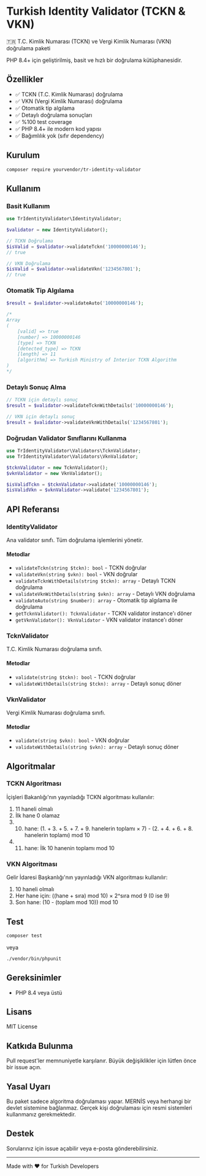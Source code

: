 # Turkish Identity Validator (TCKN & VKN)

🇹🇷 T.C. Kimlik Numarası (TCKN) ve Vergi Kimlik Numarası (VKN) doğrulama paketi

PHP 8.4+ için geliştirilmiş, basit ve hızlı bir doğrulama kütüphanesidir.

## Özellikler

- ✅ TCKN (T.C. Kimlik Numarası) doğrulama
- ✅ VKN (Vergi Kimlik Numarası) doğrulama
- ✅ Otomatik tip algılama
- ✅ Detaylı doğrulama sonuçları
- ✅ %100 test coverage
- ✅ PHP 8.4+ ile modern kod yapısı
- ✅ Bağımlılık yok (sıfır dependency)

## Kurulum

```bash
composer require yourvendor/tr-identity-validator
```

## Kullanım

### Basit Kullanım

```php
use TrIdentityValidator\IdentityValidator;

$validator = new IdentityValidator();

// TCKN Doğrulama
$isValid = $validator->validateTckn('10000000146');
// true

// VKN Doğrulama
$isValid = $validator->validateVkn('1234567801');
// true
```

### Otomatik Tip Algılama

```php
$result = $validator->validateAuto('10000000146');

/*
Array
(
    [valid] => true
    [number] => 10000000146
    [type] => TCKN
    [detected_type] => TCKN
    [length] => 11
    [algorithm] => Turkish Ministry of Interior TCKN Algorithm
)
*/
```

### Detaylı Sonuç Alma

```php
// TCKN için detaylı sonuç
$result = $validator->validateTcknWithDetails('10000000146');

// VKN için detaylı sonuç
$result = $validator->validateVknWithDetails('1234567801');
```

### Doğrudan Validator Sınıflarını Kullanma

```php
use TrIdentityValidator\Validators\TcknValidator;
use TrIdentityValidator\Validators\VknValidator;

$tcknValidator = new TcknValidator();
$vknValidator = new VknValidator();

$isValidTckn = $tcknValidator->validate('10000000146');
$isValidVkn = $vknValidator->validate('1234567801');
```

## API Referansı

### IdentityValidator

Ana validator sınıfı. Tüm doğrulama işlemlerini yönetir.

#### Metodlar

- `validateTckn(string $tckn): bool` - TCKN doğrular
- `validateVkn(string $vkn): bool` - VKN doğrular
- `validateTcknWithDetails(string $tckn): array` - Detaylı TCKN doğrulama
- `validateVknWithDetails(string $vkn): array` - Detaylı VKN doğrulama
- `validateAuto(string $number): array` - Otomatik tip algılama ile doğrulama
- `getTcknValidator(): TcknValidator` - TCKN validator instance'ı döner
- `getVknValidator(): VknValidator` - VKN validator instance'ı döner

### TcknValidator

T.C. Kimlik Numarası doğrulama sınıfı.

#### Metodlar

- `validate(string $tckn): bool` - TCKN doğrular
- `validateWithDetails(string $tckn): array` - Detaylı sonuç döner

### VknValidator

Vergi Kimlik Numarası doğrulama sınıfı.

#### Metodlar

- `validate(string $vkn): bool` - VKN doğrular
- `validateWithDetails(string $vkn): array` - Detaylı sonuç döner

## Algoritmalar

### TCKN Algoritması

İçişleri Bakanlığı'nın yayınladığı TCKN algoritması kullanılır:

1. 11 haneli olmalı
2. İlk hane 0 olamaz
3. 10. hane: (1. + 3. + 5. + 7. + 9. hanelerin toplamı × 7) - (2. + 4. + 6. + 8. hanelerin toplamı) mod 10
4. 11. hane: İlk 10 hanenin toplamı mod 10

### VKN Algoritması

Gelir İdaresi Başkanlığı'nın yayınladığı VKN algoritması kullanılır:

1. 10 haneli olmalı
2. Her hane için: ((hane + sıra) mod 10) × 2^sıra mod 9 (0 ise 9)
3. Son hane: (10 - (toplam mod 10)) mod 10

## Test

```bash
composer test
```

veya

```bash
./vendor/bin/phpunit
```

## Gereksinimler

- PHP 8.4 veya üstü

## Lisans

MIT License

## Katkıda Bulunma

Pull request'ler memnuniyetle karşılanır. Büyük değişiklikler için lütfen önce bir issue açın.

## Yasal Uyarı

Bu paket sadece algoritma doğrulaması yapar. MERNİS veya herhangi bir devlet sistemine bağlanmaz. Gerçek kişi doğrulaması için resmi sistemleri kullanmanız gerekmektedir.

## Destek

Sorularınız için issue açabilir veya e-posta gönderebilirsiniz.

---

Made with ❤️ for Turkish Developers
